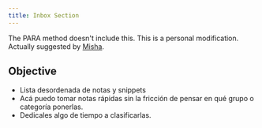 ```yaml
---
title: Inbox Section
---
```


The PARA method doesn't include this. This is a personal modification.
Actually suggested by [Misha](https://youtu.be/oxUVn37-Igk).

## Objective

- Lista desordenada de notas y snippets
- Acá puedo tomar notas rápidas sin la fricción de pensar en qué grupo o categoría ponerlas.
- Dedicales algo de tiempo a clasificarlas.
